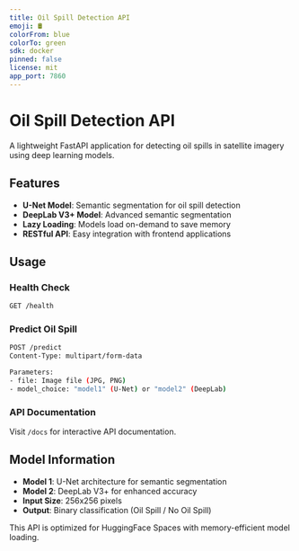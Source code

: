 ```yaml
---
title: Oil Spill Detection API
emoji: 🛢️
colorFrom: blue
colorTo: green
sdk: docker
pinned: false
license: mit
app_port: 7860
---
```


# Oil Spill Detection API

A lightweight FastAPI application for detecting oil spills in satellite imagery using deep learning models.

## Features

- **U-Net Model**: Semantic segmentation for oil spill detection
- **DeepLab V3+ Model**: Advanced semantic segmentation
- **Lazy Loading**: Models load on-demand to save memory
- **RESTful API**: Easy integration with frontend applications

## Usage

### Health Check
```bash
GET /health
```

### Predict Oil Spill
```bash
POST /predict
Content-Type: multipart/form-data

Parameters:
- file: Image file (JPG, PNG)
- model_choice: "model1" (U-Net) or "model2" (DeepLab)
```

### API Documentation
Visit `/docs` for interactive API documentation.

## Model Information

- **Model 1**: U-Net architecture for semantic segmentation
- **Model 2**: DeepLab V3+ for enhanced accuracy
- **Input Size**: 256x256 pixels
- **Output**: Binary classification (Oil Spill / No Oil Spill)

This API is optimized for HuggingFace Spaces with memory-efficient model loading.
